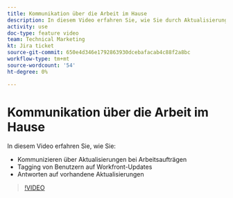 ```yaml
---
title: Kommunikation über die Arbeit im Hause
description: In diesem Video erfahren Sie, wie Sie durch Aktualisierungen der Arbeitszuweisungen kommunizieren, Benutzer über Aktualisierungen mit Tags versehen und auf vorhandene Aktualisierungen antworten können.
activity: use
doc-type: feature video
team: Technical Marketing
kt: Jira ticket
source-git-commit: 650e4d346e1792863930dcebafacab4c88f2a8bc
workflow-type: tm+mt
source-wordcount: '54'
ht-degree: 0%

---
```


# Kommunikation über die Arbeit im Hause

In diesem Video erfahren Sie, wie Sie:

* Kommunizieren über Aktualisierungen bei Arbeitsaufträgen
* Tagging von Benutzern auf Workfront-Updates
* Antworten auf vorhandene Aktualisierungen

>[!VIDEO](https://video.tv.adobe.com/v/335102/?quality=12&learn=on)
